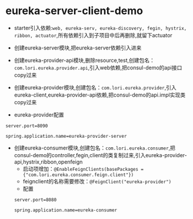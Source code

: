# eureka-server-client-demo
* starter引入依赖:`web, eureka-serv, eureka-discovery, fegin, hystrix, ribbon, actuator`,所有依赖引入到子项目中后再删除,就留下actuator

* 创建eureka-server模块,把eureka-server依赖引入进来

* 创建eureka-provider-api模块,删除resource,test,创建包名：`com.lori.eureka.provider.api`,引入web依赖,把consul-demo的api接口copy过来

* 创建eureka-provider模块,创建包名：`com.lori.eureka.provider`,引入eureka-client,eureka-provider-api依赖,把consul-demo的api.impl实现类copy过来

* eureka-provider配置
```properties
server.port=8090

spring.application.name=eureka-provider-server
````

* 创建eureka-consumer模块,创建包名：`com.lori.eureka.consumer`,把consul-demo的controller,fegin,client的类复制过来,引入eureka-provider-api,hystrix,ribbon,openfeign
  * 启动项增加：`@EnableFeignClients(basePackages = {"com.lori.eureka.consumer.feign.client"})`
  * feignclient的名称需要修改：`@FeignClient("eureka-provider")`
  * 配置
  ```properties
  server.port=8080

  spring.application.name=eureka-consumer
  ```

